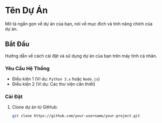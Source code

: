 # Tên Dự Án

Mô tả ngắn gọn về dự án của bạn, nói về mục đích và tính năng chính của dự án.

## Bắt Đầu

Hướng dẫn về cách cài đặt và sử dụng dự án của bạn trên máy tính cá nhân.

### Yêu Cầu Hệ Thống

- Điều kiện 1 (Ví dụ: `Python 3.x` hoặc `Node.js`)
- Điều kiện 2 (Ví dụ: Các thư viện cần thiết)

### Cài Đặt

1. Clone dự án từ GitHub:

   ```bash
   git clone https://github.com/your-username/your-project.git
